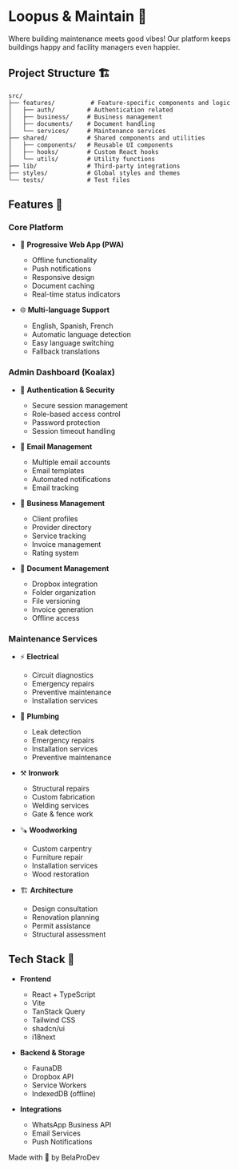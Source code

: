 # Loopus & Maintain 🌸

Where building maintenance meets good vibes! Our platform keeps buildings happy and facility managers even happier. 

## Project Structure 🏗️

```
src/
├── features/          # Feature-specific components and logic
│   ├── auth/         # Authentication related
│   ├── business/     # Business management
│   ├── documents/    # Document handling
│   └── services/     # Maintenance services
├── shared/           # Shared components and utilities
│   ├── components/   # Reusable UI components
│   ├── hooks/        # Custom React hooks
│   └── utils/        # Utility functions
├── lib/              # Third-party integrations
├── styles/           # Global styles and themes
└── tests/            # Test files
```

## Features 🌺

### Core Platform
- 🚀 **Progressive Web App (PWA)**
  - Offline functionality
  - Push notifications
  - Responsive design
  - Document caching
  - Real-time status indicators

- 🌐 **Multi-language Support**
  - English, Spanish, French
  - Automatic language detection
  - Easy language switching
  - Fallback translations

### Admin Dashboard (Koalax)
- 🔐 **Authentication & Security**
  - Secure session management
  - Role-based access control
  - Password protection
  - Session timeout handling

- 📧 **Email Management**
  - Multiple email accounts
  - Email templates
  - Automated notifications
  - Email tracking

- 💼 **Business Management**
  - Client profiles
  - Provider directory
  - Service tracking
  - Invoice management
  - Rating system

- 📂 **Document Management**
  - Dropbox integration
  - Folder organization
  - File versioning
  - Invoice generation
  - Offline access

### Maintenance Services
- ⚡ **Electrical**
  - Circuit diagnostics
  - Emergency repairs
  - Preventive maintenance
  - Installation services

- 🔧 **Plumbing**
  - Leak detection
  - Emergency repairs
  - Installation services
  - Preventive maintenance

- ⚒️ **Ironwork**
  - Structural repairs
  - Custom fabrication
  - Welding services
  - Gate & fence work

- 🪚 **Woodworking**
  - Custom carpentry
  - Furniture repair
  - Installation services
  - Wood restoration

- 🏗️ **Architecture**
  - Design consultation
  - Renovation planning
  - Permit assistance
  - Structural assessment

## Tech Stack 🌹

- **Frontend**
  - React + TypeScript
  - Vite
  - TanStack Query
  - Tailwind CSS
  - shadcn/ui
  - i18next

- **Backend & Storage**
  - FaunaDB
  - Dropbox API
  - Service Workers
  - IndexedDB (offline)

- **Integrations**
  - WhatsApp Business API
  - Email Services
  - Push Notifications

Made with 💖 by BelaProDev
